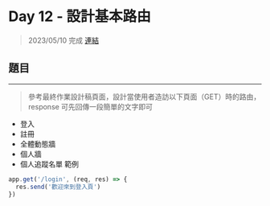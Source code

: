 
# Day 12 - 設計基本路由
> 2023/05/10 完成
> [連結](app.js)
## 題目
---
>參考最終作業設計稿頁面，設計當使用者造訪以下頁面（GET）時的路由， response 可先回傳一段簡單的文字即可

- 登入
- 註冊
- 全體動態牆
- 個人牆
- 個人追蹤名單
範例
```javascript
app.get('/login', (req, res) => {
  res.send('歡迎來到登入頁')
})
```
